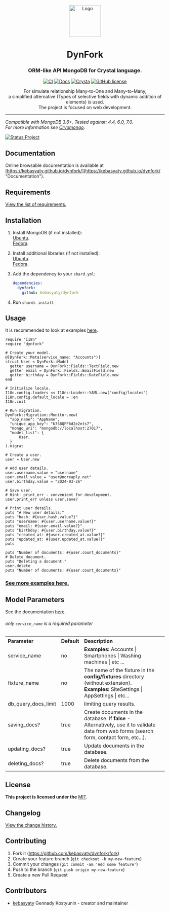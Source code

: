 <div align="center">
  <p align="center">
    <a href="https://github.com/kebasyaty/dynfork" target="_blank">
      <img
        height="100"
        alt="Logo"
        src="https://github.com/kebasyaty/dynfork/raw/v0/logo/logo.svg">
    </a>
  </p>
  <p>
    <h1>DynFork</h1>
    <h3>ORM-like API MongoDB for Crystal language.</h3>
    <p align="center">
      <a href="https://github.com/kebasyaty/dynfork/actions" target="_blank"><img src="https://github.com/kebasyaty/dynfork/workflows/CI/badge.svg" alt="CI"></a>
      <a href="https://kebasyaty.github.io/dynfork/" target="_blank"><img src="https://img.shields.io/badge/docs-available-brightgreen.svg" alt="Docs"></a>
      <a href="https://crystal-lang.org/" target="_blank"><img src="https://img.shields.io/badge/crystal-v1.10%2B-red" alt="Crysta"></a>
      <a href="https://github.com/kebasyaty/dynfork/blob/v0/LICENSE" target="_blank"><img src="https://badgen.net/github/license/kebasyaty/dynfork" alt="GitHub license"></a>
    </p>
    <div align="center">
      For simulate relationship Many-to-One and Many-to-Many,
      <br>
      a simplified alternative (Types of selective fields with dynamic addition of elements) is used.
      <br>
      The project is focused on web development.
    </div>
  </p>
</div>

<hr>

_Compatible with MongoDB 3.6+. Tested against: 4.4, 6.0, 7.0._
<br>
_For more information see [Cryomongo](https://github.com/elbywan/cryomongo "Cryomongo")_.

<p>
  <a href="https://github.com/kebasyaty/dynfork" target="_blank">
    <img src="https://github.com/kebasyaty/dynfork/raw/v0/pictures/status_project/Status_Project-Development-.svg"
      alt="Status Project">
  </a>
</p>

## Documentation

Online browsable documentation is available at [https://kebasyaty.github.io/dynfork/](https://kebasyaty.github.io/dynfork/ "Documentation").

## Requirements

[View the list of requirements.](https://github.com/kebasyaty/dynfork/blob/v0/REQUIREMENTS.md "View the list of requirements.")

## Installation

1. Install MongoDB (if not installed):<br>
   [Ubuntu](https://github.com/kebasyaty/dynfork/blob/v0/UBUNTU_INSTALL_MONGODB.md "Ubuntu").<br>
   [Fedora](https://github.com/kebasyaty/dynfork/blob/v0/FEDORA_INSTALL_MONGODB.md "Fedora").

2. Install additional libraries (if not installed):<br>
   [Ubuntu](https://github.com/kebasyaty/dynfork/blob/v0/UBUNTU_ADDITIONAL_LIBRARIES.md "Ubuntu").<br>
   [Fedora](https://github.com/kebasyaty/dynfork/blob/v0/FEDORA_ADDITIONAL_LIBRARIES.md "Fedora").

3. Add the dependency to your `shard.yml`:

   ```yaml
   dependencies:
     dynfork:
       github: kebasyaty/dynfork
   ```

4. Run `shards install`

## Usage

It is recommended to look at examples [here](https://github.com/kebasyaty/dynfork/tree/v0/examples "here").

```crystal
require "i18n"
require "dynfork"

# Create your model.
@[DynFork::Meta(service_name: "Accounts")]
struct User < DynFork::Model
  getter username = DynFork::Fields::TextField.new
  getter email = DynFork::Fields::EmailField.new
  getter birthday = DynFork::Fields::DateField.new
end

# Initialize locale.
I18n.config.loaders << I18n::Loader::YAML.new("config/locales")
I18n.config.default_locale = :en
I18n.init

# Run migration.
DynFork::Migration::Monitor.new(
  "app_name": "AppName",
  "unique_app_key": "k7SBQPF6d2e2nts7",
  "mongo_uri": "mongodb://localhost:27017",
  "model_list": {
      User,
  }
).migrat

# Create a user.
user = User.new

# Add user details.
user.username.value = "username"
user.email.value = "user@noreaply.net"
user.birthday.value = "2024-03-26"

# Save user.
# Hint: print_err - convenient for development.
user.print_err unless user.save?

# Print user details.
puts "# New user details:"
puts "hash: #{user.hash.value?}"
puts "username: #{user.username.value?}"
puts "email: #{user.email.value?}"
puts "birthday: #{user.birthday.value?}"
puts "created_at: #{user.created_at.value?}"
puts "updated_at: #{user.updated_at.value?}"
puts

puts "Number of documents: #{user.count_documents}"
# Delete document.
puts "Deleting a document."
user.delete
puts "Number of documents: #{user.count_documents}"
```

### [See more examples here.](https://github.com/kebasyaty/dynfork/tree/v0/examples "See more examples here.")

## Model Parameters

See the documentation [here](https://kebasyaty.github.io/dynfork/DynFork/Meta.html "here").

###### only `service_name` is a required parameter

<div>
   <table>
     <tr>
       <th align="left">Parameter</th>
       <th align="left">Default</th>
       <th align="left">Description</th>
     </tr>
     <tr>
       <td align="left">service_name</td>
       <td align="left">no</td>
       <td align="left"><b>Examples:</b> Accounts | Smartphones | Washing machines | etc ... </td>
     </tr>
     <tr>
       <td align="left">fixture_name</td>
       <td align="left">no</td>
       <td align="left">
         The name of the fixture in the <b>config/fixtures</b> directory (without extension).
         <br>
         <b>Examples:</b> SiteSettings | AppSettings | etc...
       </td>
     </tr>
     <tr>
       <td align="left">db_query_docs_limit</td>
       <td align="left">1000</td>
       <td align="left">limiting query results.</td>
     </tr>
     <tr>
       <td align="left">saving_docs?</td>
       <td align="left">true</td>
       <td align="left">Create documents in the database. If <b>false</b> - Alternatively, use it to validate data from web forms (search form, contact form, etc...).</td>
     </tr>
     <tr>
       <td align="left">updating_docs?</td>
       <td align="left">true</td>
       <td align="left">Update documents in the database.</td>
     </tr>
     <tr>
       <td align="left">deleting_docs?</td>
       <td align="left">true</td>
       <td align="left">Delete documents from the database.</td>
     </tr>
   </table>
</div>

## License

**This project is licensed under the** [MIT](https://github.com/kebasyaty/dynfork/blob/v0/LICENSE "MIT").

## Changelog

[View the change history.](https://github.com/kebasyaty/dynfork/blob/v0/CHANGELOG.md "Changelog")

## Contributing

1. Fork it (<https://github.com/kebasyaty/dynfork/fork>)
2. Create your feature branch (`git checkout -b my-new-feature`)
3. Commit your changes (`git commit -am 'Add some feature'`)
4. Push to the branch (`git push origin my-new-feature`)
5. Create a new Pull Request

## Contributors

- [kebasyaty](https://github.com/kebasyaty) Gennady Kostyunin - creator and maintainer

